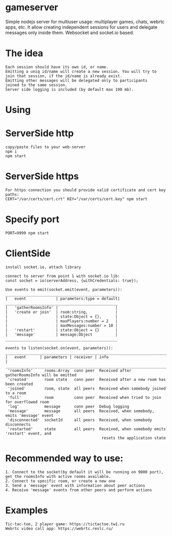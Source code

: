 # gameserver
Simple nodejs server for multiuser usage: multiplayer games, chats, webrtc apps, etc. 
It allow creating independent sessions for users and delegate messages only inside them. 
Websocket and socket.io based.

# The idea
    Each session should have its own id, or name.
    Emitting a uniq id/name will create a new session. You will try to join that session, if the id/name is already exist.
    Emitting other messages will be delegated only to participants 
    joined to the same session.
    Server side logging is included (by default max 100 mb).
   
# Using
# ServerSide http
    copy/paste files to your web-server
    npm i
    npm start
# ServerSide https
    For https connection you should provide valid certificate and cert key paths:
    CERT="/var/certs/cert.crt" KEY="/var/certs/cert.key" npm start
# Specify port
    PORT=9999 npm start
# ClientSide
    install socket.io, attach library

    connect to server from point 1 with socket.io lib: 
    const socket = io(serverAddress, {withCredentials: true});

    Use events to emit(socket.emit(event, parameters)):
    _________________________________________________
    |   event             | parameters:type = default|
    _________________________________________________
    |   'gatherRoomsInfo' |                         |   
    |   'create or join'  | room:string,            |
    |                     | state:Object = {},      |
    |                     | maxPlayers:number = 2   |
    |                     | maxMessages:number = 10 |
    |   'restart'         | state:Object = {}       |
    |   'message'         | message:Object          |
    _________________________________________________ 

    events to listen(socket.on(event, parameters)):
    ______________________________________________________________________________
    |   event      | parameters | receiver | info                                |
    ______________________________________________________________________________
     'roomsInfo'     rooms:Array  conn peer  Received after gatherRoomsInfo will be emitted
     'created'       room state   conn peer  Received after a new room has been created    
     'joined'        room, state  all peers  Received when somebody joined to a room  
     'full'          room         conn peer  Received when tried to join for overflowed room
     'log'           message      conn peer  Debug logging
     'message'       message      all peers  Received, when somebody, emits 'message' event
     'disconnected'  socketId     all peers  Received, when somebody disconnects
     'restarted'     state        all peers  Received, when somebody emits 'restart' event, and
                                              resets the application state

# Recommended way to use:
    1. Connect to the socket(by default it will be running on 9000 port), get the roomsInfo with active rooms available.
    2. Connect to specific room, or create a new one
    3. Send a 'message' event with information about peer actions
    4. Receive 'message' events from other peers and perform actions  

# Examples
    Tic-tac-toe, 2 player game: https://tictactoe.tw1.ru
    Webrtc video call app: https://webrtc.reslc.ru/